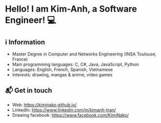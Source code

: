 # Hello! I am Kim-Anh, a Software Engineer! 💻

## ℹ️ Information
- Master Degree in Computer and Networks Engineering (INSA Toulouse, France)
- Main programming languages: C, C#, Java, JavaScript, Python
- Languages: English, French, Spanish, Vietnamese
- Interests: drawing, mangas & anime, video games

## 📬 Get in touch

- Web: https://kiminako.github.io/
- LinkedIn: https://www.linkedin.com/in/kimanh-tran/
- Drawing facebook: https://www.facebook.com/KimiNako/

<!--
**KimiNako/KimiNako** is a ✨ _special_ ✨ repository because its `README.md` (this file) appears on your GitHub profile.

Here are some ideas to get you started:

- 🔭 I’m currently working on ...
- 🌱 I’m currently learning ...
- 👯 I’m looking to collaborate on ...
- 🤔 I’m looking for help with ...
- 💬 Ask me about ...
- 📫 How to reach me: ...
- 😄 Pronouns: ...
- ⚡ Fun fact: ...
-->
